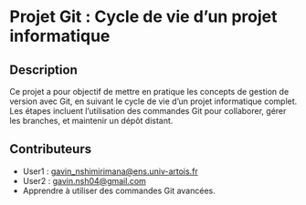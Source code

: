 # Projet Git : Cycle de vie d’un projet informatique
## Description
Ce projet a pour objectif de mettre en pratique les concepts de gestion de version avec Git, en suivant le cycle de vie d’un projet informatique complet.
Les étapes incluent l’utilisation des commandes Git pour collaborer, gérer les branches, et maintenir un dépôt distant.
## Contributeurs
- User1 : gavin_nshimirimana@ens.univ-artois.fr
- User2 : gavin.nsh04@gmail.com
- Apprendre à utiliser des commandes Git avancées.
